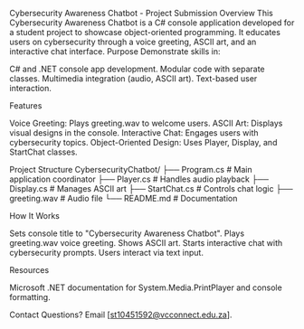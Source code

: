Cybersecurity Awareness Chatbot - Project Submission
Overview
This Cybersecurity Awareness Chatbot is a C# console application developed for a student project to showcase object-oriented programming. It educates users on cybersecurity through a voice greeting, ASCII art, and an interactive chat interface.
Purpose
Demonstrate skills in:

C# and .NET console app development.
Modular code with separate classes.
Multimedia integration (audio, ASCII art).
Text-based user interaction.

Features

Voice Greeting: Plays greeting.wav to welcome users.
ASCII Art: Displays visual designs in the console.
Interactive Chat: Engages users with cybersecurity topics.
Object-Oriented Design: Uses Player, Display, and StartChat classes.

Project Structure
CybersecurityChatbot/
├── Program.cs       # Main application coordinator
├── Player.cs        # Handles audio playback
├── Display.cs       # Manages ASCII art
├── StartChat.cs     # Controls chat logic
├── greeting.wav     # Audio file
└── README.md        # Documentation

How It Works

Sets console title to "Cybersecurity Awareness Chatbot".
Plays greeting.wav voice greeting.
Shows ASCII art.
Starts interactive chat with cybersecurity prompts.
Users interact via text input.

Resources

Microsoft .NET documentation for System.Media.PrintPlayer and console formatting.

Contact
Questions? Email [st10451592@vcconnect.edu.za].
